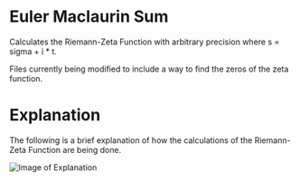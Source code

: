 # Euler Maclaurin Sum
Calculates the Riemann-Zeta Function with arbitrary precision where s = sigma + i * t.

Files currently being modified to include a way to find the zeros of the zeta function.

# Explanation

The following is a brief explanation of how the calculations of the Riemann-Zeta
Function are being done.

![Image of Explanation](http://i.imgur.com/yJIiG6m.png)
